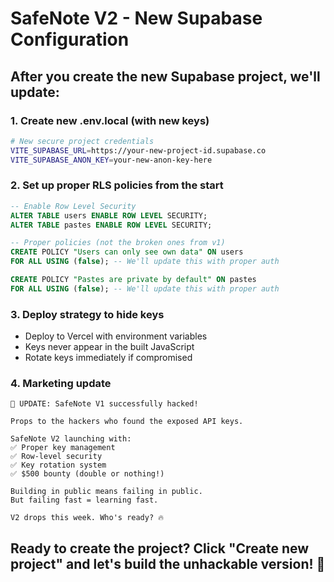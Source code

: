 # SafeNote V2 - New Supabase Configuration

## After you create the new Supabase project, we'll update:

### 1. Create new .env.local (with new keys)
```bash
# New secure project credentials
VITE_SUPABASE_URL=https://your-new-project-id.supabase.co
VITE_SUPABASE_ANON_KEY=your-new-anon-key-here
```

### 2. Set up proper RLS policies from the start
```sql
-- Enable Row Level Security
ALTER TABLE users ENABLE ROW LEVEL SECURITY;
ALTER TABLE pastes ENABLE ROW LEVEL SECURITY;

-- Proper policies (not the broken ones from v1)
CREATE POLICY "Users can only see own data" ON users
FOR ALL USING (false); -- We'll update this with proper auth

CREATE POLICY "Pastes are private by default" ON pastes  
FOR ALL USING (false); -- We'll update this with proper auth
```

### 3. Deploy strategy to hide keys
- Deploy to Vercel with environment variables
- Keys never appear in the built JavaScript
- Rotate keys immediately if compromised

### 4. Marketing update
```
🚨 UPDATE: SafeNote V1 successfully hacked!

Props to the hackers who found the exposed API keys.

SafeNote V2 launching with:
✅ Proper key management
✅ Row-level security  
✅ Key rotation system
✅ $500 bounty (double or nothing!)

Building in public means failing in public.
But failing fast = learning fast.

V2 drops this week. Who's ready? 🔥
```

## Ready to create the project? Click "Create new project" and let's build the unhackable version! 💪